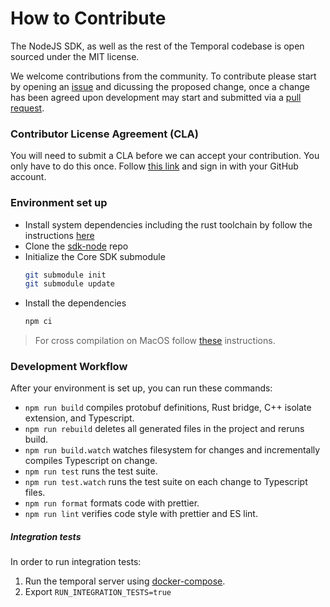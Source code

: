 # How to Contribute

The NodeJS SDK, as well as the rest of the Temporal codebase is open sourced under the MIT license.

We welcome contributions from the community. To contribute please start by opening an [issue](https://github.com/temporalio/sdk-node/issues) and dicussing the proposed change, once a change has been agreed upon development may start and submitted via a [pull request](https://github.com/temporalio/sdk-node/pulls).

### Contributor License Agreement (CLA)

You will need to submit a CLA before we can accept your contribution. You only have to do this once. Follow [this link](https://cla-assistant.io/temporalio/sdk-node) and sign in with your GitHub account.

### Environment set up

- Install system dependencies including the rust toolchain by follow the instructions [here](https://docs.temporal.io/docs/node/getting-started#install-system-dependencies)
- Clone the [sdk-node](https://github.com/temporalio/sdk-node) repo
- Initialize the Core SDK submodule
  ```sh
  git submodule init
  git submodule update
  ```
- Install the dependencies
  ```sh
  npm ci
  ```

> For cross compilation on MacOS follow [these](https://github.com/temporalio/sdk-node/blob/main/docs/building.md) instructions.

### Development Workflow

After your environment is set up, you can run these commands:

- `npm run build` compiles protobuf definitions, Rust bridge, C++ isolate extension, and Typescript.
- `npm run rebuild` deletes all generated files in the project and reruns build.
- `npm run build.watch` watches filesystem for changes and incrementally compiles Typescript on change.
- `npm run test` runs the test suite.
- `npm run test.watch` runs the test suite on each change to Typescript files.
- `npm run format` formats code with prettier.
- `npm run lint` verifies code style with prettier and ES lint.

##### Integration tests

In order to run integration tests:

1. Run the temporal server using [docker-compose](https://github.com/temporalio/docker-compose).
1. Export `RUN_INTEGRATION_TESTS=true`
